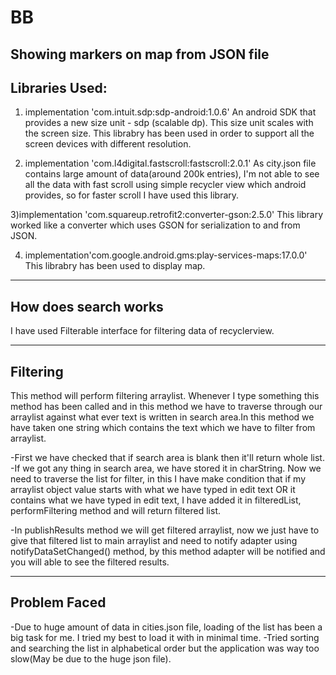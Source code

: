 # BB
**Showing markers on map from JSON file**
---------------
Libraries Used:
---------------
1)  implementation 'com.intuit.sdp:sdp-android:1.0.6'
An android SDK that provides a new size unit - sdp (scalable dp). This size unit scales with the screen size. This librabry has been used in order to support all the screen devices with different resolution.

2) implementation 'com.l4digital.fastscroll:fastscroll:2.0.1'
As city.json file contains large amount of data(around 200k entries), I'm not able to see all the data with fast scroll using simple recycler view which android provides, so for faster scroll I have used this library.

3)implementation 'com.squareup.retrofit2:converter-gson:2.5.0'
This library worked like a converter which uses GSON for serialization to and from JSON.

4) implementation'com.google.android.gms:play-services-maps:17.0.0'
This librabry has been used to display map.

---------------------
How does search works
---------------------
I have used Filterable interface for filtering data of recyclerview.

----------
Filtering
----------
This method will perform filtering arraylist. Whenever I type something this method has been called and in this method we have to traverse through our arraylist against what ever text is written in search area.In this method we have taken one string which contains the text which we have to filter from arraylist.

-First we have checked that if search area is blank then it'll return whole list.
-If we got any thing in search area, we have stored it in charString. Now we need to traverse the list for filter, in this I have make condition that if my arraylist object value starts with what we have typed in edit text OR it contains what we have typed in edit text, I have added it in filteredList, performFiltering method and will return filtered list.

-In publishResults method we will get filtered arraylist, now we just have to give that filtered list to main arraylist and need to notify adapter using notifyDataSetChanged() method, by this method adapter will be notified and you will able to see the filtered results.

-------------
Problem Faced
-------------
-Due to huge amount of data in cities.json file, loading of the list has been a big task for me. I tried my best to load it with in minimal time.
-Tried sorting and searching the list in alphabetical order but the application was way too slow(May be due to the huge json file).


